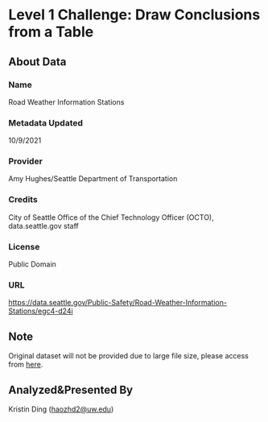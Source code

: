 # Level 1 Challenge: Draw Conclusions from a Table

## About Data
### Name	
Road Weather Information Stations
### Metadata Updated	
10/9/2021
### Provider
Amy Hughes/Seattle Department of Transportation
### Credits	
City of Seattle Office of the Chief Technology Officer (OCTO), data.seattle.gov staff
### License	
Public Domain
### URL	
https://data.seattle.gov/Public-Safety/Road-Weather-Information-Stations/egc4-d24i

## Note
Original dataset will not be provided due to large file size, please access from [here](https://data.seattle.gov/Public-Safety/Road-Weather-Information-Stations/egc4-d24i).

## Analyzed&Presented By	
Kristin Ding (haozhd2@uw.edu)